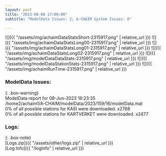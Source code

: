 ```yaml
---
layout: post
title: "2023-06-08 17:00:00"
subtitle: "ModelData Issues: 2; A-CHAIM System Issues: 0"

---
```


![]({{ "/assets/img/achaimDataStatsShort-2315917.png" | relative_url }})
![]({{ "/assets/img/achaimDataStatsLong00-2315917.png" | relative_url }})
![]({{ "/assets/img/achaimDataStatsLong01-2315917.png" | relative_url }})
![]({{ "/assets/img/achaimDataStatsLong02-2315917.png" | relative_url }})
![]({{ "/assets/img/modelDataDataStats-2315917.png" | relative_url }})
![]({{ "/assets/img/modelDataStationStats-2315917.png" | relative_url }})
![]({{ "/assets/img/achaimRunTime-2315917.png" | relative_url }})


### ModelData Issues:  
  
{: .box-warning}  
 ModelData report for 08-Jun-2023 16:23:35   
 /home2/achaim1/A-CHAIM/modelData/2023/159/16/modelData.mat   
 0% of all possible stations for KASI were downloaded. x2768   
 0% of all possible stations for KARTVERKET were downloaded. x2477   
  


### Logs:  
  
{: .box-note}  
[Logs.zip]({{ "/assets/other/logs.zip" | relative_url }})  
[Log Info]({{ "/logInfo" | relative_url }})  
